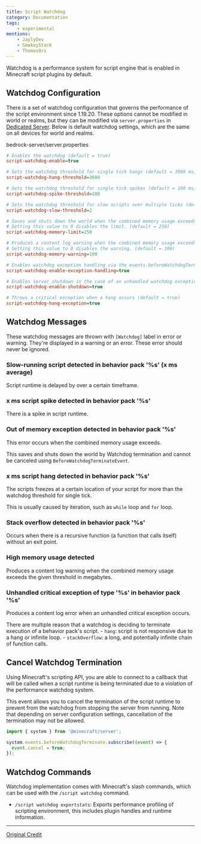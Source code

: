 ```yaml
---
title: Script Watchdog
category: Documentation
tags:
    - experimental
mentions:
    - JaylyDev
    - SmokeyStack
    - ThomasOrs
---
```


Watchdog is a performance system for script engine that is enabled in Minecraft script plugins by default.

## Watchdog Configuration

There is a set of watchdog configuration that governs the performance of the script environment since 1.19.20. These options cannot be modified in world or realms, but they can be modified via `server.properties` in [Dedicated Server](https://www.minecraft.net/en-us/download/server/bedrock). Below is default watchdog settings, which are the same on all devices for world and realms.

<CodeHeader>bedrock-server/server.properties</CodeHeader>

```ini
# Enables the watchdog (default = true)
script-watchdog-enable=true

# Sets the watchdog threshold for single tick hangs (default = 3000 ms)
script-watchdog-hang-threshold=3000

# Sets the watchdog threshold for single tick spikes (default = 100 ms)
script-watchdog-spike-threshold=100

# Sets the watchdog threshold for slow scripts over multiple ticks (default = 2ms)
script-watchdog-slow-threshold=2

# Saves and shuts down the world when the combined memory usage exceeds the given threshold (in megabytes).
# Setting this value to 0 disables the limit. (default = 250)
script-watchdog-memory-limit=250

# Produces a content log warning when the combined memory usage exceeds the given threshold (in megabytes).
# Setting this value to 0 disables the warning. (default = 100)
script-watchdog-memory-warning=100

# Enables watchdog exception handling via the events.beforeWatchdogTerminate event (default = true)
script-watchdog-enable-exception-handling=true

# Enables server shutdown in the case of an unhandled watchdog exception (default = true)
script-watchdog-enable-shutdown=true

# Throws a critical exception when a hang occurs (default = true)
script-watchdog-hang-exception=true
```

## Watchdog Messages

These watchdog messages are thrown with `[Watchdog]` label in error or warning. They're displayed in a warning or an error. These error should never be ignored.

### Slow-running script detected in behavior pack '%s' (x ms average)

  Script runtime is delayed by over a certain timeframe.


### x ms script spike detected in behavior pack '%s'

  There is a spike in script runtime.


### Out of memory exception detected in behavior pack '%s'

  This error occurs when the combined memory usage exceeds.

  This saves and shuts down the world by Watchdog termination and cannot be canceled using `BeforeWatchdogTerminateEvent`.


### x ms script hang detected in behavior pack '%s'

  The scripts freezes at a certain location of your script for more than the watchdog threshold for single tick.

  This is usually caused by iteration, such as `while` loop and `for` loop.


### Stack overflow detected in behavior pack '%s'

  Occurs when there is a recursive function (a function that calls itself) without an exit point.


### High memory usage detected

  Produces a content log warning when the combined memory usage exceeds the given threshold in megabytes.


### Unhandled critical exception of type '%s' in behavior pack '%s'

Produces a content log error when an unhandled critical exception occurs.

There are multiple reason that a watchdog is deciding to terminate execution of a behavior pack's script.
    - `hang`: script is not responsive due to a hang or infinite loop.
    - `stackOverflow`: a long, and potentially infinite chain of function calls.

## Cancel Watchdog Termination

Using Minecraft's scripting API, you are able to connect to a callback that will be called when a script runtime is being terminated due to a violation of the performance watchdog system.

This event allows you to cancel the termination of the script runtime to prevent from the watchdog from stopping the server from running. Note that depending on server configuration settings, cancellation of the termination may not be allowed.

```js
import { system } from '@minecraft/server';

system.events.beforeWatchdogTerminate.subscribe((event) => {
  event.cancel = true;
});
```

## Watchdog Commands

Watchdog implementation comes with Minecraft's slash commands, which can be used with the `/script watchdog` command.

- `/script watchdog exportstats`: Exports performance profiling of scripting environment, this includes plugin handles and runtime information.

---

[Original Credit](https://github.com/JaylyDev/ScriptAPI/blob/main/docs/MinecraftApi/Watchdog.md)